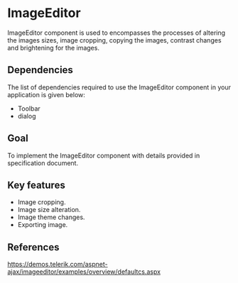 # ImageEditor

ImageEditor component is used to encompasses the processes of altering the images sizes, image cropping, copying the images, contrast changes and brightening for the images.

## Dependencies

The list of dependencies required to use the ImageEditor component in your application is given below:

* Toolbar
* dialog

## Goal

To implement the ImageEditor component with details provided in specification document.

## Key features

* Image cropping.
* Image size alteration.
* Image theme changes.
* Exporting image.

## References

https://demos.telerik.com/aspnet-ajax/imageeditor/examples/overview/defaultcs.aspx
